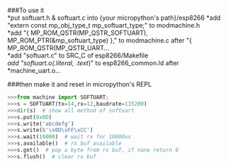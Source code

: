 ###To use it   
*put softuart.h & softuart.c into {your micropython's path}/esp8266
*add "extern const mp_obj_type_t mp_softuart_type;"  to modmachine.h   
*add "{ MP_ROM_QSTR(MP_QSTR_SOFTUART), MP_ROM_PTR(&mp_softuart_type) },"  to modmachine.c after "{ MP_ROM_QSTR(MP_QSTR_UART...   
*add "softuart.c" to SRC_C of esp8266/Makefile   
*add "*softuart.o(.literal*, .text*)" to esp8266_common.ld after *machine_uart.o...   
   
   
###then make it and reset in micropython's REPL   
```python
>>>from machine import SOFTUART;   
>>>s = SOFTUART(tx=14,rx=12,baudrate=115200)   
>>>dir(s)  # show all method of softuart   
>>>s.put(0x0D)   
>>>s.write('abcdefg')   
>>>s.write(b'\x0D\xFF\xCC')   
>>>s.wait(10000)  # wait rx for 10000us   
>>>s.available()  # rx buf available   
>>>s.get()  # pop a byte from rx buf, if none return 0   
>>>s.flush()  # clear rx buf   
```